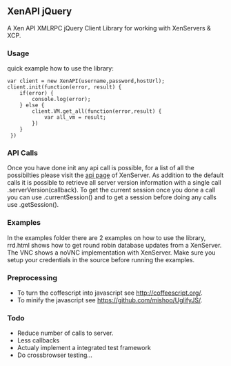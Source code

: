 ## XenAPI jQuery

A Xen API XMLRPC jQuery Client Library for working with XenServers & XCP.

### Usage

quick example how to use the library:

```
var client = new XenAPI(username,password,hostUrl);
client.init(function(error, result) {
    if(error) {
        console.log(error);
    } else {
        client.VM.get_all(function(error,result) {
            var all_vm = result;
        })
    }
 })
```

### API Calls

Once you have done init any api call is possible, for a list of all the possibilties please visit the [api page](http://docs.vmd.citrix.com/XenServer/6.1.0/1.0/en_gb/api/index.html) of XenServer. As addition to the default calls it is possible to retrieve all server version information with a single call .serverVersion(callback). To get the current session once you done a call you can use .currentSession() and to get a session before doing any calls use .getSession().

### Examples

In the examples folder there are 2 examples on how to use the library, rrd.html shows how to get round robin database updates from a XenServer. The VNC shows a noVNC implementation with XenServer. Make sure you setup your credentials in the source before running the examples.

### Preprocessing

- To turn the coffescript into javascript see http://coffeescript.org/.
- To minify the javascript see https://github.com/mishoo/UglifyJS/.

### Todo

- Reduce number of calls to server.
- Less callbacks
- Actualy implement a integrated test framework
- Do crossbrowser testing...